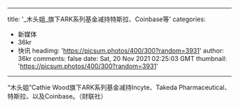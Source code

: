 
---
title: '_木头姐_旗下ARK系列基金减持特斯拉、Coinbase等'
categories: 
 - 新媒体
 - 36kr
 - 快讯
headimg: 'https://picsum.photos/400/300?random=3931'
author: 36kr
comments: false
date: Sat, 20 Nov 2021 02:25:03 GMT
thumbnail: 'https://picsum.photos/400/300?random=3931'
---

<div>   
“木头姐”Cathie Wood旗下ARK系列基金减持Incyte、Takeda Pharmaceutical、特斯拉、以及Coinbase。（财联社）  
</div>
            